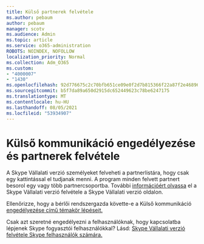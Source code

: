```yaml
---
title: Külső partnerek felvétele
ms.author: pebaum
author: pebaum
manager: scotv
ms.audience: Admin
ms.topic: article
ms.service: o365-administration
ROBOTS: NOINDEX, NOFOLLOW
localization_priority: Normal
ms.collection: Adm_O365
ms.custom:
- "4000007"
- "1430"
ms.openlocfilehash: 92d776675c2c70bfb651ce09e0f2d7b815366f22a87f2e468964fa4971d275f4
ms.sourcegitcommit: b5f7da89a650d2915dc652449623c78be6247175
ms.translationtype: MT
ms.contentlocale: hu-HU
ms.lasthandoff: 08/05/2021
ms.locfileid: "53934907"
---
```

# <a name="enable-external-communications-and-add-contacts"></a>Külső kommunikáció engedélyezése és partnerek felvétele

A Skype Vállalati verzió személyeket felveheti a partnerlistára, hogy csak egy kattintással el tudjanak menni. A program minden felvett partnert besorol egy vagy több partnercsoportba. További [információért olvassa](https://support.office.com/article/add-a-contact-in-skype-for-business-89338023-2adf-4f5c-90b6-f8b6f72fadd1) el a Skype Vállalati verzió felvétele a Skype Vállalati verzió oldalon. 

Ellenőrizze, hogy a bérlői rendszergazda követte-e a Külső kommunikáció [engedélyezése című témakör lépéseit.](https://docs.microsoft.com/skypeforbusiness/set-up-skype-for-business-online/allow-users-to-contact-external-skype-for-business-users)

Csak azt szeretné engedélyezni a felhasználóknak, hogy kapcsolatba lépjenek Skype fogyasztói felhasználókkal? Lásd: [Skype Vállalati verzió felvétele Skype felhasználók számára.](https://docs.microsoft.com/skypeforbusiness/set-up-skype-for-business-online/let-skype-for-business-users-add-skype-contacts) 
